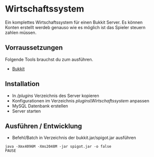# Wirtschaftssystem

Ein komplettes Wirtschaftssystem für einen Bukkit Server. Es können Konten erstellt werdeb genauso wie es möglich ist das Spieler steuern zahlen müssen.


## Vorraussetzungen

Folgende Tools brauchst du zum ausführen.

* [Bukkit](https://www.getbukkit.org/)

## Installation

* In _/plugins_ Verzeichnis des Server kopieren
* Konfigurationen im Verzeichnis _plugins\Wirtschaftssystem_ anpassen
* MySQL Datenbank erstellen
* Server starten

## Ausführen / Entwicklung

* Befehl/Batch in Verzeichnis der bukkit.jar/spigot.jar ausführen

```
java -Xmx4096M -Xms2048M -jar spigot.jar -o false
PAUSE
```

